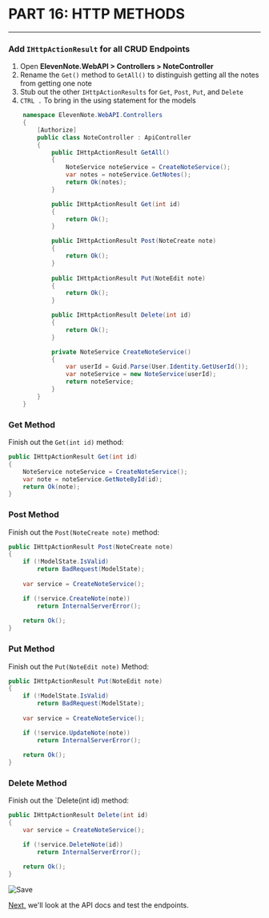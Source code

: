 # PART 16: HTTP METHODS
---
### Add `IHttpActionResult` for all CRUD Endpoints
1. Open **ElevenNote.WebAPI > Controllers > NoteController**
2. Rename the `Get()` method to `GetAll()` to distinguish getting all the notes from getting one note
3. Stub out the other `IHttpActionResults` for `Get`, `Post`, `Put`, and `Delete`
4. `CTRL .` To bring in the using statement for the models

```cs
    namespace ElevenNote.WebAPI.Controllers
    {
        [Authorize]
        public class NoteController : ApiController
        {
            public IHttpActionResult GetAll()
            {
                NoteService noteService = CreateNoteService();
                var notes = noteService.GetNotes();
                return Ok(notes);
            }

            public IHttpActionResult Get(int id)
            {
                return Ok();
            }

            public IHttpActionResult Post(NoteCreate note)
            {
                return Ok();
            }
        
            public IHttpActionResult Put(NoteEdit note)
            {
                return Ok();
            }

            public IHttpActionResult Delete(int id)
            {
                return Ok();
            }

            private NoteService CreateNoteService()
            {
                var userId = Guid.Parse(User.Identity.GetUserId());
                var noteService = new NoteService(userId);
                return noteService;
            }
        }
    }
```

### Get Method
Finish out the `Get(int id)` method:

```cs
public IHttpActionResult Get(int id)
{
    NoteService noteService = CreateNoteService();
    var note = noteService.GetNoteById(id);
    return Ok(note);
}
```

### Post Method
Finish out the `Post(NoteCreate note)` method:

```cs
public IHttpActionResult Post(NoteCreate note)
{
    if (!ModelState.IsValid)
        return BadRequest(ModelState);
    
    var service = CreateNoteService();

    if (!service.CreateNote(note))
        return InternalServerError();
    
    return Ok();
}
```

### Put Method
Finish out the `Put(NoteEdit note)` Method:

```cs
public IHttpActionResult Put(NoteEdit note)
{
    if (!ModelState.IsValid)
        return BadRequest(ModelState);
    
    var service = CreateNoteService();

    if (!service.UpdateNote(note))
        return InternalServerError();
    
    return Ok();
}
```

### Delete Method
Finish out the `Delete(int id) method:

```cs
public IHttpActionResult Delete(int id)
{
    var service = CreateNoteService();

    if (!service.DeleteNote(id))
        return InternalServerError();

    return Ok();
}
```
![Save](/assets/font-awesome-save.png)

[Next,](/17-TestEndpoints/17.0-APIDocs.md) we'll look at the API docs and test the endpoints.
